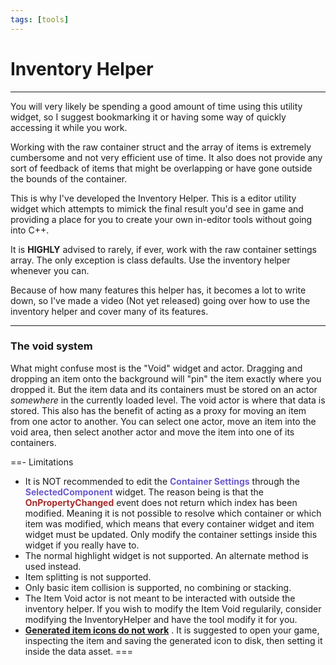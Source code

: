 ```yaml
---
tags: [tools]
---
```

# Inventory Helper

---
You will very likely be spending a good amount of time using this utility widget, so I suggest bookmarking it or having some way of quickly accessing it while you work.

Working with the raw container struct and the array of items is extremely cumbersome and not very efficient use of time. It also does not provide any sort of feedback of items that might be overlapping or have gone outside the bounds of the container.

This is why I've developed the Inventory Helper. This is a editor utility widget which attempts to mimick the final result you'd see in game and providing a place for you to create your own in-editor tools without going into C++.

It is **HIGHLY** advised to rarely, if ever, work with the raw container settings array. The only exception is class defaults. Use the inventory helper whenever you can.

Because of how many features this helper has, it becomes a lot to write down, so I've made a video (Not yet released) going over how to use the inventory helper and cover many of its features.

---
### The void system
What might confuse most is the "Void" widget and actor. Dragging and dropping an item onto the background will "pin" the item exactly where you dropped it. But the item data and its containers must be stored on an actor *somewhere* in the currently loaded level. The void actor is where that data is stored. This also has the benefit of acting as a proxy for moving an item from one actor to another.
You can select one actor, move an item into the void area, then select another actor and move the item into one of its containers.

==- Limitations
- It is NOT recommended to edit the <span style="color:slateblue">**Container Settings**</span> through the <span style="color:slateblue">**SelectedComponent**</span> widget. The reason being is that the <span style="color:brown">**OnPropertyChanged**</span> event does not return which index has been modified. Meaning it is not possible to resolve which container or which item was modified, which means that every container widget and item widget must be updated. Only modify the container settings inside this widget if you really have to.
- The normal highlight widget is not supported. An alternate method is used instead.
- Item splitting is not supported.
- Only basic item collision is supported, no combining or stacking.
- The Item Void actor is not meant to be interacted with outside the inventory helper. If you wish to modify the Item Void regularily, consider modifying the InventoryHelper and have the tool modify it for you.
- <a href="https://trello.com/c/SE98T1XT/64-generated-item-icons-for-editor-utility-widgets" target="_blank">**Generated item icons do not work**</a> . It is suggested to open your game, inspecting the item and saving the generated icon to disk, then setting it inside the data asset.
===